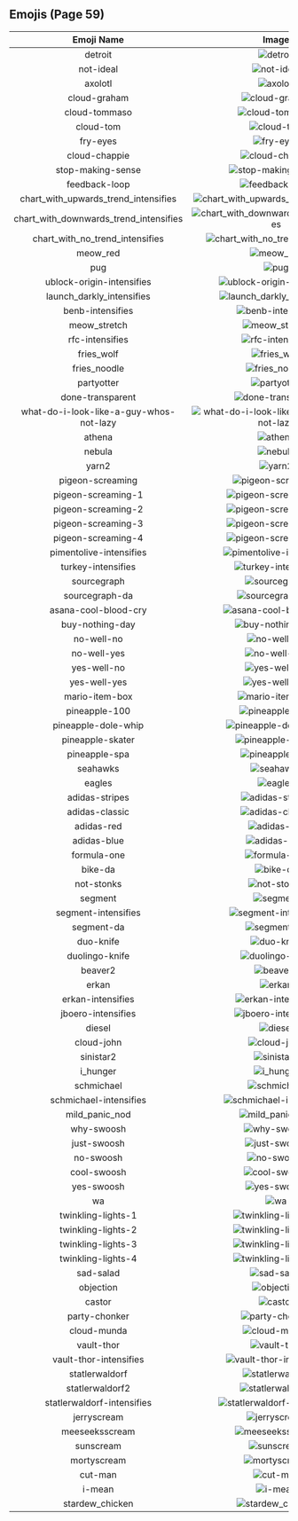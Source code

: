 
  ## Emojis (Page 59)
  |Emoji Name|Image|
  | :-: | :-: |
  |detroit| ![detroit](/output/detroit.jpg)|
  |not-ideal| ![not-ideal](/output/not-ideal.png)|
  |axolotl| ![axolotl](/output/axolotl.png)|
  |cloud-graham| ![cloud-graham](/output/cloud-graham.jpg)|
  |cloud-tommaso| ![cloud-tommaso](/output/cloud-tommaso.png)|
  |cloud-tom| ![cloud-tom](/output/cloud-tom)|
  |fry-eyes| ![fry-eyes](/output/fry-eyes.gif)|
  |cloud-chappie| ![cloud-chappie](/output/cloud-chappie.jpg)|
  |stop-making-sense| ![stop-making-sense](/output/stop-making-sense.png)|
  |feedback-loop| ![feedback-loop](/output/feedback-loop.png)|
  |chart_with_upwards_trend_intensifies| ![chart_with_upwards_trend_intensifies](/output/chart_with_upwards_trend_intensifies.gif)|
  |chart_with_downwards_trend_intensifies| ![chart_with_downwards_trend_intensifies](/output/chart_with_downwards_trend_intensifies.gif)|
  |chart_with_no_trend_intensifies| ![chart_with_no_trend_intensifies](/output/chart_with_no_trend_intensifies.gif)|
  |meow_red| ![meow_red](/output/meow_red)|
  |pug| ![pug](/output/pug.png)|
  |ublock-origin-intensifies| ![ublock-origin-intensifies](/output/ublock-origin-intensifies.gif)|
  |launch_darkly_intensifies| ![launch_darkly_intensifies](/output/launch_darkly_intensifies.gif)|
  |benb-intensifies| ![benb-intensifies](/output/benb-intensifies.gif)|
  |meow_stretch| ![meow_stretch](/output/meow_stretch.gif)|
  |rfc-intensifies| ![rfc-intensifies](/output/rfc-intensifies.gif)|
  |fries_wolf| ![fries_wolf](/output/fries_wolf.png)|
  |fries_noodle| ![fries_noodle](/output/fries_noodle.png)|
  |partyotter| ![partyotter](/output/partyotter.gif)|
  |done-transparent| ![done-transparent](/output/done-transparent.png)|
  |what-do-i-look-like-a-guy-whos-not-lazy| ![what-do-i-look-like-a-guy-whos-not-lazy](/output/what-do-i-look-like-a-guy-whos-not-lazy.png)|
  |athena| ![athena](/output/athena.png)|
  |nebula| ![nebula](/output/nebula.jpg)|
  |yarn2| ![yarn2](/output/yarn2.png)|
  |pigeon-screaming| ![pigeon-screaming](/output/pigeon-screaming.gif)|
  |pigeon-screaming-1| ![pigeon-screaming-1](/output/pigeon-screaming-1.gif)|
  |pigeon-screaming-2| ![pigeon-screaming-2](/output/pigeon-screaming-2.gif)|
  |pigeon-screaming-3| ![pigeon-screaming-3](/output/pigeon-screaming-3.gif)|
  |pigeon-screaming-4| ![pigeon-screaming-4](/output/pigeon-screaming-4.gif)|
  |pimentolive-intensifies| ![pimentolive-intensifies](/output/pimentolive-intensifies.gif)|
  |turkey-intensifies| ![turkey-intensifies](/output/turkey-intensifies.gif)|
  |sourcegraph| ![sourcegraph](/output/sourcegraph.png)|
  |sourcegraph-da| ![sourcegraph-da](/output/sourcegraph-da.png)|
  |asana-cool-blood-cry| ![asana-cool-blood-cry](/output/asana-cool-blood-cry.png)|
  |buy-nothing-day| ![buy-nothing-day](/output/buy-nothing-day.png)|
  |no-well-no| ![no-well-no](/output/no-well-no.png)|
  |no-well-yes| ![no-well-yes](/output/no-well-yes.png)|
  |yes-well-no| ![yes-well-no](/output/yes-well-no.png)|
  |yes-well-yes| ![yes-well-yes](/output/yes-well-yes.png)|
  |mario-item-box| ![mario-item-box](/output/mario-item-box.png)|
  |pineapple-100| ![pineapple-100](/output/pineapple-100.png)|
  |pineapple-dole-whip| ![pineapple-dole-whip](/output/pineapple-dole-whip.png)|
  |pineapple-skater| ![pineapple-skater](/output/pineapple-skater.png)|
  |pineapple-spa| ![pineapple-spa](/output/pineapple-spa.png)|
  |seahawks| ![seahawks](/output/seahawks.png)|
  |eagles| ![eagles](/output/eagles.jpg)|
  |adidas-stripes| ![adidas-stripes](/output/adidas-stripes.png)|
  |adidas-classic| ![adidas-classic](/output/adidas-classic.jpg)|
  |adidas-red| ![adidas-red](/output/adidas-red.png)|
  |adidas-blue| ![adidas-blue](/output/adidas-blue.png)|
  |formula-one| ![formula-one](/output/formula-one.png)|
  |bike-da| ![bike-da](/output/bike-da.png)|
  |not-stonks| ![not-stonks](/output/not-stonks.png)|
  |segment| ![segment](/output/segment.png)|
  |segment-intensifies| ![segment-intensifies](/output/segment-intensifies.gif)|
  |segment-da| ![segment-da](/output/segment-da.png)|
  |duo-knife| ![duo-knife](/output/duo-knife.png)|
  |duolingo-knife| ![duolingo-knife](/output/duolingo-knife)|
  |beaver2| ![beaver2](/output/beaver2.png)|
  |erkan| ![erkan](/output/erkan.png)|
  |erkan-intensifies| ![erkan-intensifies](/output/erkan-intensifies.gif)|
  |jboero-intensifies| ![jboero-intensifies](/output/jboero-intensifies.gif)|
  |diesel| ![diesel](/output/diesel.png)|
  |cloud-john| ![cloud-john](/output/cloud-john.jpg)|
  |sinistar2| ![sinistar2](/output/sinistar2.gif)|
  |i_hunger| ![i_hunger](/output/i_hunger)|
  |schmichael| ![schmichael](/output/schmichael.png)|
  |schmichael-intensifies| ![schmichael-intensifies](/output/schmichael-intensifies.gif)|
  |mild_panic_nod| ![mild_panic_nod](/output/mild_panic_nod.gif)|
  |why-swoosh| ![why-swoosh](/output/why-swoosh.png)|
  |just-swoosh| ![just-swoosh](/output/just-swoosh.png)|
  |no-swoosh| ![no-swoosh](/output/no-swoosh.png)|
  |cool-swoosh| ![cool-swoosh](/output/cool-swoosh.png)|
  |yes-swoosh| ![yes-swoosh](/output/yes-swoosh.png)|
  |wa| ![wa](/output/wa.jpg)|
  |twinkling-lights-1| ![twinkling-lights-1](/output/twinkling-lights-1.gif)|
  |twinkling-lights-2| ![twinkling-lights-2](/output/twinkling-lights-2.gif)|
  |twinkling-lights-3| ![twinkling-lights-3](/output/twinkling-lights-3.gif)|
  |twinkling-lights-4| ![twinkling-lights-4](/output/twinkling-lights-4.gif)|
  |sad-salad| ![sad-salad](/output/sad-salad.png)|
  |objection| ![objection](/output/objection.png)|
  |castor| ![castor](/output/castor.png)|
  |party-chonker| ![party-chonker](/output/party-chonker.gif)|
  |cloud-munda| ![cloud-munda](/output/cloud-munda.jpg)|
  |vault-thor| ![vault-thor](/output/vault-thor.png)|
  |vault-thor-intensifies| ![vault-thor-intensifies](/output/vault-thor-intensifies.gif)|
  |statlerwaldorf| ![statlerwaldorf](/output/statlerwaldorf.png)|
  |statlerwaldorf2| ![statlerwaldorf2](/output/statlerwaldorf2.png)|
  |statlerwaldorf-intensifies| ![statlerwaldorf-intensifies](/output/statlerwaldorf-intensifies.gif)|
  |jerryscream| ![jerryscream](/output/jerryscream.png)|
  |meeseeksscream| ![meeseeksscream](/output/meeseeksscream.png)|
  |sunscream| ![sunscream](/output/sunscream.png)|
  |mortyscream| ![mortyscream](/output/mortyscream.png)|
  |cut-man| ![cut-man](/output/cut-man.png)|
  |i-mean| ![i-mean](/output/i-mean.png)|
  |stardew_chicken| ![stardew_chicken](/output/stardew_chicken.png)|
  